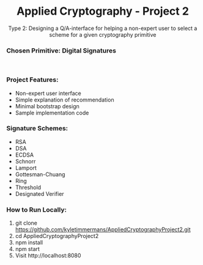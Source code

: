 # <div align="center">Applied Cryptography - Project 2</div>

<div align="center">Type 2: Designing a Q/A-interface for helping a non-expert user to
select a scheme for a given cryptography primitive</div>

### Chosen Primitive: Digital Signatures

</br>

### Project Features:
- Non-expert user interface
- Simple explanation of recommendation
- Minimal bootstrap design
- Sample implementation code

### Signature Schemes:
- RSA
- DSA
- ECDSA
- Schnorr
- Lamport
- Gottesman-Chuang
- Ring
- Threshold
- Designated Verifier

### How to Run Locally:
1. git clone https://github.com/kyletimmermans/AppliedCryptographyProject2.git
2. cd AppliedCryptographyProject2
3. npm install
4. npm start
5. Visit http://localhost:8080

